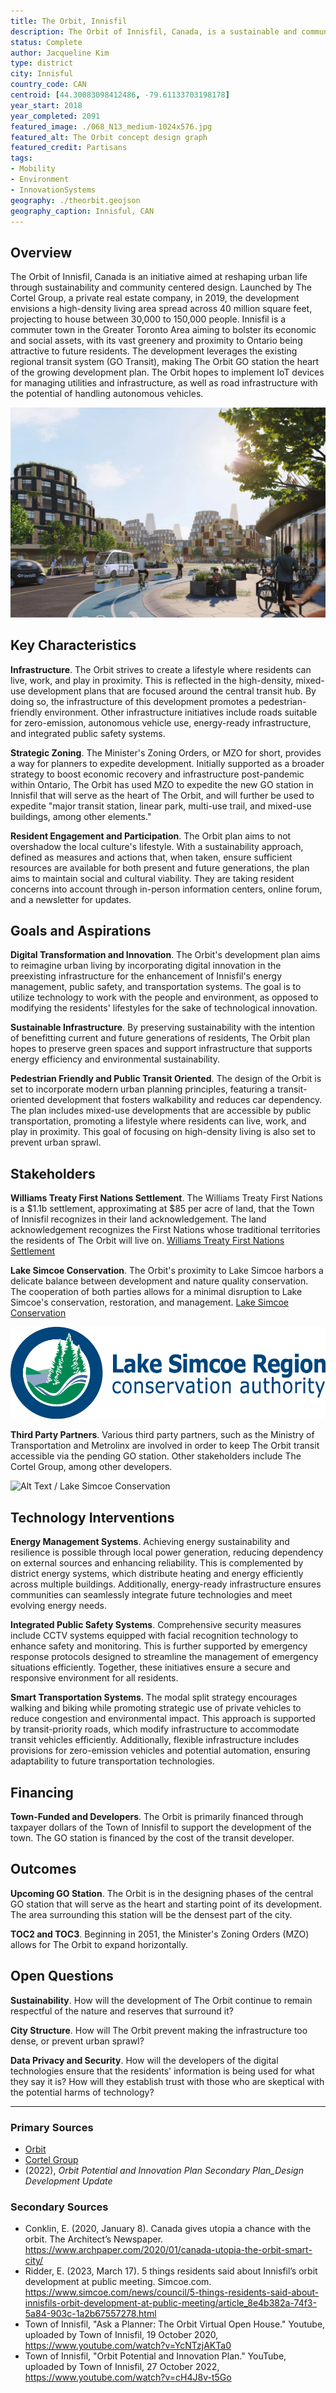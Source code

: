 ```yaml
---
title: The Orbit, Innisfil
description: The Orbit of Innisfil, Canada, is a sustainable and community-centered urban development initiative launched by The Cortel Group in 2019, aiming to create a high-density living area for 30,000 to 150,000 people, leveraging IoT for infrastructure management, and centered around a new GO Transit station to enhance connectivity and reduce car dependency.
status: Complete
author: Jacqueline Kim
type: district
city: Innisful
country_code: CAN
centroid: [44.30083098412486, -79.61133703198178]
year_start: 2018
year_completed: 2091
featured_image: ./068_N13_medium-1024x576.jpg
featured_alt: The Orbit concept design graph
featured_credit: Partisans
tags: 
- Mobility
- Environment
- InnovationSystems
geography: ./theorbit.geojson
geography_caption: Innisful, CAN
---
```

<!--
Allowed values:

type: district, plan

tags: Environment, Mobility, Buildings, Energy, InformationSystems, HealthEducation, InnovationSystems, CivicTech, CivicInnovation, Food

-->

## Overview

<!-- About 100 to 150 word summary of the case study. -->

The Orbit of Innisfil, Canada is an initiative aimed at reshaping urban life through sustainability and community centered design. Launched by The Cortel Group, a private real estate company, in 2019, the development envisions a high-density living area spread across 40 million square feet, projecting to house between 30,000 to 150,000 people. Innisfil is a commuter town in the Greater Toronto Area aiming to bolster its economic and social assets, with its vast greenery and proximity to Ontario being attractive to future residents. The development leverages the existing regional transit system (GO Transit), making The Orbit GO station the heart of the growing development plan. The Orbit hopes to implement IoT devices for managing utilities and infrastructure, as well as road infrastructure with the potential of handling autonomous vehicles.

![Alt Text / Lake Simcoe Conservation](./orbit.webp "Daniel Adams (Unsplash)")

## Key Characteristics

<!--  How is the project organized into specific activities that advance these goals? For plans: How does the plan address each of the three activities in digital master plans (development, engagement, implementation). For districts: How does the district employ 3-5 of the key characteristics of innovation hubs?
-->

**Infrastructure**.  The Orbit strives to create a lifestyle where residents can live, work, and play in proximity. This is reflected in the high-density, mixed-use development plans that are focused around the central transit hub. By doing so, the infrastructure of this development promotes a pedestrian-friendly environment. Other infrastructure initiatives include roads suitable for zero-emission, autonomous vehicle use, energy-ready infrastructure, and integrated public safety systems.

**Strategic Zoning**.  The Minister's Zoning Orders, or MZO for short, provides a way for planners to expedite development. Initially supported as a broader strategy to boost economic recovery and infrastructure post-pandemic within Ontario, The Orbit has used MZO to expedite the new GO station in Innisfil that will serve as the heart of The Orbit, and will further be used to expedite "major transit station, linear park, multi-use trail, and mixed-use buildings, among other elements."

**Resident Engagement and Participation**. The Orbit plan aims to not overshadow the local culture's lifestyle. With a sustainability approach, defined as measures and actions that, when taken, ensure sufficient resources are available for both present and future generations, the plan aims to maintain social and cultural viability. They are taking resident concerns into account through in-person information centers, online forum, and a newsletter for updates.

## Goals and Aspirations

<!-- What is the project trying to achieve? Identify 3-5 high-level goals that define the entire project.Replace the placeholder title with a succinct name for the goal. -->

**Digital Transformation and Innovation**.  The Orbit's development plan aims to reimagine urban living by incorporating digital innovation in the preexisting infrastructure for the enhancement of Innisfil's energy management, public safety, and transportation systems. The goal is to utilize technology to work with the people and environment, as opposed to modifying the residents' lifestyles for the sake of technological innovation.

**Sustainable Infrastructure**. By preserving sustainability with the intention of benefitting current and future generations of residents, The Orbit plan hopes to preserve green spaces and support infrastructure that supports energy efficiency and environmental sustainability.

**Pedestrian Friendly and Public Transit Oriented**.  The design of the Orbit is set to incorporate modern urban planning principles, featuring a transit-oriented development that fosters walkability and reduces car dependency. The plan includes mixed-use developments that are accessible by public transportation, promoting a lifestyle where residents can live, work, and play in proximity. This goal of focusing on high-density living is also set to prevent urban sprawl.

## Stakeholders
<!--  Who initiated the project? Who is leading the project forward? Who else has a say in how it unfolds? Who is directly affected but marginalized? Identify 3-5 key stakeholder organizations or groups. Identify 3-5 key individuals. These are people who are associated with the project as leaders, supporters, critics, or regulators. They are likely to be members of the stakeholder groups identified above. These are people you should try to contact for one or more interviews.-->

**Williams Treaty First Nations Settlement**.  The Williams Treaty First Nations is a $1.1b settlement, approximating at $85 per acre of land, that the Town of Innisfil recognizes in their land acknowledgement. The land acknowledgement recognizes the First Nations whose traditional territories the residents of The Orbit will live on. [Williams Treaty First Nations Settlement](https://www.thecanadianencyclopedia.ca/en/article/williams-treaties)

**Lake Simcoe Conservation**.  The Orbit's proximity to Lake Simcoe harbors a delicate balance between development and nature quality conservation. The cooperation of both parties allows for a minimal disruption to Lake Simcoe's conservation, restoration, and management. [Lake Simcoe Conservation](https://lsrca.on.ca/)

![Alt Text / Lake Simcoe Conservation](./simcoe.png "Daniel Adams (Unsplash)")

**Third Party Partners**. Various third party partners, such as the Ministry of Transportation and Metrolinx are involved in order to keep The Orbit transit accessible via the pending GO station. Other stakeholders include The Cortel Group, among other developers.

![Alt Text / Lake Simcoe Conservation](./transportation.png "Daniel Adams (Unsplash)")

## Technology Interventions
<!--  What specific technology-enabled interventions does the project propose? Identify 3-5 technology interventions. Describe use cases, value proposition, solution architecture, data created or consumed, key platforms and standards, business models, regulatory issues, etc. Separate into more than 1 paragraph as needed. This is a good place to insert additional images, be sure to include captions identifying the source and make sure to not use copyrighted images. -->

**Energy Management Systems**. Achieving energy sustainability and resilience is possible through local power generation, reducing dependency on external sources and enhancing reliability. This is complemented by district energy systems, which distribute heating and energy efficiently across multiple buildings. Additionally, energy-ready infrastructure ensures communities can seamlessly integrate future technologies and meet evolving energy needs.

**Integrated Public Safety Systems**.  Comprehensive security measures include CCTV systems equipped with facial recognition technology to enhance safety and monitoring. This is further supported by emergency response protocols designed to streamline the management of emergency situations efficiently. Together, these initiatives ensure a secure and responsive environment for all residents.

**Smart Transportation Systems**.  The modal split strategy encourages walking and biking while promoting strategic use of private vehicles to reduce congestion and environmental impact. This approach is supported by transit-priority roads, which modify infrastructure to accommodate transit vehicles efficiently. Additionally, flexible infrastructure includes provisions for zero-emission vehicles and potential automation, ensuring adaptability to future transportation technologies.

## Financing
<!--  How are the technology interventions identified to be financed? How does this fit into financing of the larger project? Identify at least one financing mechanism that is being used. -->

**Town-Funded and Developers**. The Orbit is primarily financed through taxpayer dollars of the Town of Innisfil to support the development of the town. The GO station is financed by the cost of the transit developer.

## Outcomes
<!-- What results has the project produced to date? What outcomes and impacts are anticipated? Identify 3-5 (anticipated) outcomes. What will/has the project achieved? Thes should not be the same or repeated from elsewhere. Use this space to emphasize something different. -->

**Upcoming GO Station**.  The Orbit is in the designing phases of the central GO station that will serve as the heart and starting point of its development. The area surrounding this station will be the densest part of the city.

**TOC2 and TOC3**. Beginning in 2051, the Minister's Zoning Orders (MZO) allows for The Orbit to expand horizontally.

## Open Questions
<!-- What is uncertain, unclear, or still unresolved about this project? Identify 1-3 open question(s). -->

**Sustainability**.  How will the development of The Orbit continue to remain respectful of the nature and reserves that surround it?

**City Structure**.  How will The Orbit prevent making the infrastructure too dense, or prevent urban sprawl?

**Data Privacy and Security**.  How will the developers of the digital technologies ensure that the residents' information is being used for what they say it is? How will they establish trust with those who are skeptical with the potential harms of technology?

---

### Primary Sources

- [Orbit](https://innisfil.ca/en/building-and-development/orbit.aspx)
- [Cortel Group](https://cortelgroup.com/theorbit/)
- (2022), _Orbit Potential and Innovation Plan Secondary Plan_Design Development Update_

### Secondary Sources

<!-- 5-7 secondary source documents: news reports, blog posts, etc.. -->

- Conklin, E. (2020, January 8). Canada gives utopia a chance with the orbit. The Architect’s Newspaper. <https://www.archpaper.com/2020/01/canada-utopia-the-orbit-smart-city/>
- Ridder, E. (2023, March 17). 5 things residents said about Innisfil’s orbit development at public meeting. Simcoe.com. <https://www.simcoe.com/news/council/5-things-residents-said-about-innisfils-orbit-development-at-public-meeting/article_8e4b382a-74f3-5a84-903c-1a2b67557278.html>
- Town of Innisfil, "Ask a Planner: The Orbit Virtual Open House." Youtube, uploaded by Town of Innisfil, 19 October 2020, <https://www.youtube.com/watch?v=YcNTzjAKTa0>
- Town of Innisfil, "Orbit Potential and Innovation Plan." YouTube, uploaded by Town of Innisfil, 27 October 2022, <https://www.youtube.com/watch?v=cH4J8v-t5Go>
